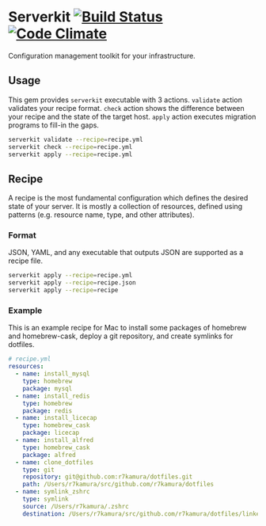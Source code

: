 # Serverkit [![Build Status](https://travis-ci.org/r7kamura/serverkit.svg)](https://travis-ci.org/r7kamura/serverkit) [![Code Climate](https://codeclimate.com/github/r7kamura/serverkit/badges/gpa.svg)](https://codeclimate.com/github/r7kamura/serverkit)
Configuration management toolkit for your infrastructure.

## Usage
This gem provides `serverkit` executable with 3 actions.
`validate` action validates your recipe format.
`check` action shows the difference between your recipe and the state of the target host.
`apply` action executes migration programs to fill-in the gaps.

```sh
serverkit validate --recipe=recipe.yml
serverkit check --recipe=recipe.yml
serverkit apply --recipe=recipe.yml
```

## Recipe
A recipe is the most fundamental configuration which defines the desired state of your server.
It is mostly a collection of resources, defined using patterns (e.g. resource name, type, and other attributes).

### Format
JSON, YAML, and any executable that outputs JSON are supported as a recipe file.

```sh
serverkit apply --recipe=recipe.yml
serverkit apply --recipe=recipe.json
serverkit apply --recipe=recipe
```

### Example
This is an example recipe for Mac to install some packages of homebrew and homebrew-cask,
deploy a git repository, and create symlinks for dotfiles.

```yaml
# recipe.yml
resources:
  - name: install_mysql
    type: homebrew
    package: mysql
  - name: install_redis
    type: homebrew
    package: redis
  - name: install_licecap
    type: homebrew_cask
    package: licecap
  - name: install_alfred
    type: homebrew_cask
    package: alfred
  - name: clone_dotfiles
    type: git
    repository: git@github.com:r7kamura/dotfiles.git
    path: /Users/r7kamura/src/github.com/r7kamura/dotfiles
  - name: symlink_zshrc
    type: symlink
    source: /Users/r7kamura/.zshrc
    destination: /Users/r7kamura/src/github.com/r7kamura/dotfiles/linked/.zshrc
```
